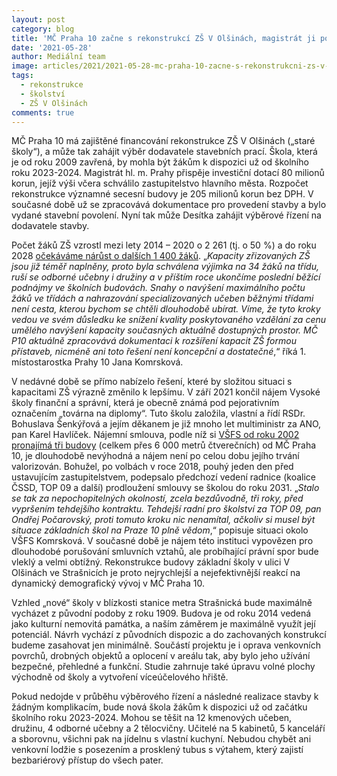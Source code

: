 ```yaml
---
layout: post
category: blog
title: 'MČ Praha 10 začne s rekonstrukcí ZŠ V Olšinách, magistrát ji podpořil dotací 80 milionů korun'
date: '2021-05-28'
author: Mediální team
image: articles/2021/2021-05-28-mc-praha-10-zacne-s-rekonstrukcni-zs-v-olsinach.jpg
tags:
  - rekonstrukce
  - školství
  - ZŠ V Olšinách
comments: true
---
```


MČ Praha 10 má zajištěné financování rekonstrukce ZŠ V Olšinách („staré školy“), a může tak zahájit výběr dodavatele stavebních prací. Škola, která je od roku 2009 zavřená, by mohla být žákům k dispozici už od školního roku 2023-2024. Magistrát hl. m. Prahy přispěje investiční dotací 80 milionů korun, jejíž výši včera schválilo zastupitelstvo hlavního města. Rozpočet rekonstrukce významné secesní budovy je 205 milionů korun bez DPH. V současné době už se zpracovává dokumentace pro provedení stavby a bylo vydané stavební povolení. Nyní tak může Desítka zahájit výběrové řízení na dodavatele stavby.

Počet žáků ZŠ vzrostl mezi lety 2014 – 2020 o 2 261 (tj. o 50 %) a do roku 2028  [očekáváme nárůst o dalších 1 400 žáků](https://strategieprodesitku.cz/wp-content/uploads/2021/01/2020_22.RMC_02_priloha_n.pdf). „_Kapacity zřizovaných ZŠ jsou již téměř naplněny, proto byla schválena výjimka na 34 žáků na třídu, ruší se odborné učebny i družiny a v příštím roce ukončíme poslední běžící podnájmy ve školních budovách. Snahy o navýšení maximálního počtu žáků ve třídách a nahrazování specializovaných učeben běžnými třídami není cesta, kterou bychom se chtěli dlouhodobě ubírat. Víme, že tyto kroky vedou ve svém důsledku ke snížení kvality poskytovaného vzdělání za cenu umělého navýšení kapacity současných aktuálně dostupných prostor. MČ P10 aktuálně zpracovává dokumentaci k rozšíření kapacit ZŠ formou přístaveb, nicméně ani toto řešení není koncepční a dostatečné_,“ říká 1. místostarostka Prahy 10 Jana Komrsková.

V nedávné době se přímo nabízelo řešení, které by složitou situaci s kapacitami ZŠ výrazně změnilo k lepšímu. V září 2021 končil nájem Vysoké školy finanční a správní, která je obecně známá pod pejorativním označením „továrna na diplomy“. Tuto školu založila, vlastní a řídí RSDr. Bohuslava Šenkýřová a jejím děkanem je již mnoho let multiministr za ANO, pan Karel Havlíček. Nájemní smlouva, podle níž si  [VŠFS od roku 2002 pronajímá tři budovy](https://pirati10.cz/tag/vsfs/)  (celkem přes 6 000 metrů čtverečních) od MČ Praha 10, je dlouhodobě nevýhodná a nájem není po celou dobu jejího trvání valorizován. Bohužel, po volbách v roce 2018, pouhý jeden den před ustavujícím zastupitelstvem, podepsalo předchozí vedení radnice (koalice ČSSD, TOP 09 a další) prodloužení smlouvy se školou do roku 2031. „_Stalo se tak za nepochopitelných okolností, zcela bezdůvodně, tři roky, před vypršením tehdejšího kontraktu. Tehdejší radní pro školství za TOP 09, pan Ondřej Počarovský, proti tomuto kroku nic nenamítal, ačkoliv si musel být situace základních škol na Praze 10 plně vědom_,“ popisuje situaci okolo VŠFS Komrsková. V současné době je nájem této instituci vypovězen pro dlouhodobé porušování smluvních vztahů, ale probíhající právní spor bude vleklý a velmi obtížný. Rekonstrukce budovy základní školy v ulici V Olšinách ve Strašnicích je proto nejrychlejší a nejefektivnější reakcí na dynamický demografický vývoj v MČ Praha 10.

Vzhled „nové“ školy v blízkosti stanice metra Strašnická bude maximálně vycházet z původní podoby z roku 1909. Budova je od roku 2014 vedená jako kulturní nemovitá památka, a naším záměrem je maximálně využít její potenciál. Návrh vychází z původních dispozic a do zachovaných konstrukcí budeme zasahovat jen minimálně. Součástí projektu je i oprava venkovních povrchů, drobných objektů a oplocení v areálu tak, aby bylo jeho užívání bezpečné, přehledné a funkční. Studie zahrnuje také úpravu volné plochy východně od školy a vytvoření víceúčelového hřiště.

Pokud nedojde v průběhu výběrového řízení a následné realizace stavby k žádným komplikacím, bude nová škola žákům k dispozici už od začátku školního roku 2023-2024. Mohou se těšit na 12 kmenových učeben, družinu, 4 odborné učebny a 2 tělocvičny. Učitelé na 5 kabinetů, 5 kanceláří a sborovnu, všichni pak na jídelnu s vlastní kuchyní. Nebudou chybět ani venkovní lodžie s posezením a prosklený tubus s výtahem, který zajistí bezbariérový přístup do všech pater.
